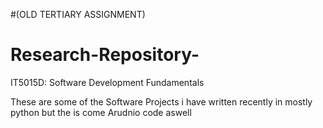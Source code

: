 #(OLD TERTIARY ASSIGNMENT)
# Research-Repository-
IT5015D: Software Development Fundamentals

These are some of the Software Projects i have written recently in mostly python but the is come Arudnio code aswell 
